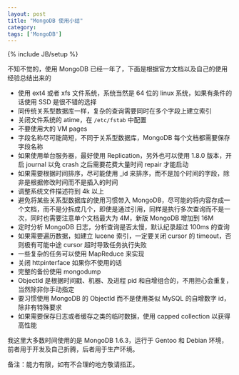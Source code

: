 ```yaml
---
layout: post
title: "MongoDB 使用小结"
category: 
tags: ['MongoDB']
---
```

{% include JB/setup %}

不知不觉的，使用 MongoDB 已经一年了，下面是根据官方文档以及自己的使用经验总结出来的

* 使用 ext4 或者 xfs 文件系统，系统当然是 64 位的 linux 系统，如果有条件的话使用 SSD 是很不错的选择
* 同传统关系型数据库一样，复杂的查询需要同时在多个字段上建立索引
* 关闭文件系统的 atime，在 `/etc/fstab` 中配置
* 不要使用大的 VM pages
* 字段名称尽可能简短，不同于关系型数据库，MongoDB 每个文档都需要保存字段名称
* 如果使用单台服务器，最好使用 Replication，另外也可以使用 1.8.0 版本，开启 journal 以免 crash 之后需要花费大量时间 repair 才能启动
* 如果需要根据时间排序，尽可能使用 _id 来排序，而不是加个时间的字段，除非是根据修改时间而不是插入的时间
* 调整系统文件描述符到 4k 以上
* 避免将某些关系型数据库的使用习惯带入 MongoDB，尽可能的将内容存成一个文档，而不是分拆成几个，即使是通过引用，同样是执行多次查询而不是一次，同时也需要注意单个文档最大为 4M，新版 MongoDB 增加到 16M
* 定时分析 MongoDB 日志，分析查询是否太慢，默认纪录超过 100ms 的查询
* 如果需要遍历数据，如建立 lucene 索引，一定要关闭 cursor 的 timeout，否则极有可能中途 cursor 超时导致任务执行失败
* 一些复杂的任务可以使用 MapReduce 来实现
* 关闭 httpinterface 如果你不使用的话
* 完整的备份使用 mongodump
* ObjectId 是根据时间戳、机器、及进程 pid 和自增组合的，不用担心会重复，当然除非你手动指定
* 要习惯使用 MongoDB 的 ObjectId 而不是使用类似 MySQL 的自增数字 id，除非有特殊要求
* 如果需要保存日志或者缓存之类的临时数据，使用 capped collection 以获得高性能

我这里大多数时间使用的是 MongoDB 1.6.3，运行于 Gentoo 和 Debian 环境，前者用于开发及自己折腾，后者用于生产环境。

备注：能力有限，如有不合理的地方敬请指正。